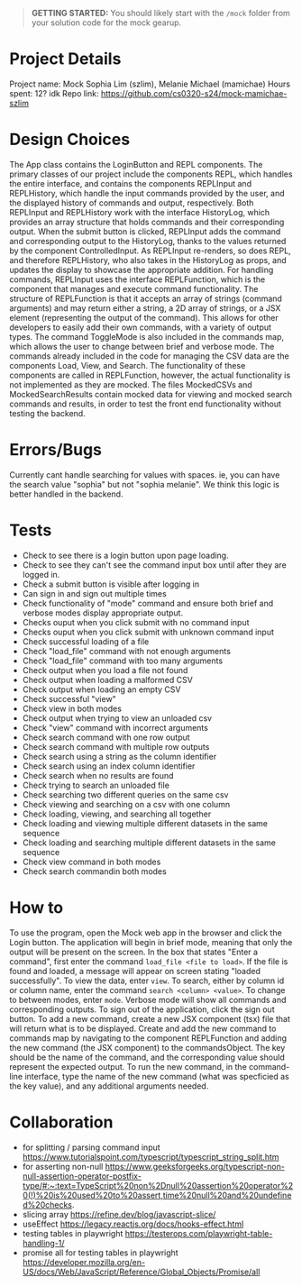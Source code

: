 > **GETTING STARTED:** You should likely start with the `/mock` folder from your solution code for the mock gearup.

# Project Details
Project name: Mock
Sophia Lim (szlim), Melanie Michael (mamichae)
Hours spent: 12? idk
Repo link: https://github.com/cs0320-s24/mock-mamichae-szlim

# Design Choices
The App class contains the LoginButton and REPL components. 
The primary classes of our project include the components REPL, which handles the entire interface, and contains the components REPLInput and REPLHistory, which handle the input commands provided by the user, and the displayed history of commands and output, respectively. 
Both REPLInput and REPLHistory work with the interface HistoryLog, which provides an array structure that holds commands and their corresponding output. When the submit button is clicked, REPLInput adds the command and corresponding output to the HistoryLog, thanks to the values returned by the component ControlledInput. As REPLInput re-renders, so does REPL, and therefore REPLHistory, who also takes in the HistoryLog as props, and updates the display to showcase the appropriate addition. 
For handling commands, REPLInput uses the interface REPLFunction, which is the component that manages and execute command functionality. The structure of REPLFunction is that it accepts an array of strings (command arguments) and may return either a string, a 2D array of strings, or a JSX element (representing the output of the command). This allows for other developers to easily add their own commands, with a variety of output types. The command ToggleMode is also included in the commands map, which allows the user to change between brief and verbose mode. 
The commands already included in the code for managing the CSV data are the components Load, View, and Search. The functionality of these components are called in REPLFunction, however, the actual functionality is not implemented as they are mocked. 
The files MockedCSVs and MockedSearchResults contain mocked data for viewing and mocked search commands and results, in order to test the front end functionality without testing the backend. 

# Errors/Bugs
Currently cant handle searching for values with spaces. ie, you can have the search value "sophia" but not "sophia melanie". We think this logic is better handled in the backend.

# Tests
- Check to see there is a login button upon page loading.
- Check to see they can't see the command input box until after they are logged in.
- Check a submit button is visible after logging in
- Can sign in and sign out multiple times
- Check functionality of "mode" command and ensure both brief and verbose modes display appropriate output.
- Checks ouput when you click submit with no command input
- Checks ouput when you click submit with unknown command input
- Check successful loading of a file
- Check "load_file" command with not enough arguments
- Check "load_file" command with too many arguments
- Check output when you load a file not found
- Check output when loading a malformed CSV
- Check output when loading an empty CSV
- Check successful "view" 
- Check view in both modes
- Check output when trying to view an unloaded csv
- Check "view" command with incorrect arguments
- Check search command with one row output
- Check search command with multiple row outputs
- Check search using a string as the column identifier
- Check search using an index column identifier
- Check search when no results are found
- Check trying to search an unloaded file
- Check searching two different queries on the same csv
- Check viewing and searching on a csv with one column
- Check loading, viewing, and searching all together
- Check loading and viewing multiple different datasets in the same sequence
- Check loading and searching multiple different datasets in the same sequence
- Check view command in both modes
- Check search commandin both modes



# How to
To use the program, open the Mock web app in the browser and click the Login button. The application will begin in brief mode, meaning that only the output will be present on the screen. In the box that states "Enter a command", first enter the command `load_file <file to load>`. If the file is found and loaded, a message will appear on screen stating "loaded successfully". To view the data, enter `view`. To search, either by column id or column name, enter the command `search <column> <value>`. To change to between modes, enter `mode`. Verbose mode will show all commands and corresponding outputs. To sign out of the application, click the sign out button. 
To add a new command, create a new JSX component (tsx) file that will return what is to be displayed. Create and add the new command to commands map by navigating to the component REPLFunction and adding the new command (the JSX component) to the commandsObject. The key should be the name of the command, and the corresponding value should represent the expected output. To run the new command, in the command-line interface, type the name of the new command (what was specficied as the key value), and any additional arguments needed. 

# Collaboration
- for splitting / parsing command input https://www.tutorialspoint.com/typescript/typescript_string_split.htm
- for asserting non-null https://www.geeksforgeeks.org/typescript-non-null-assertion-operator-postfix-type/#:~:text=TypeScript%20non%2Dnull%20assertion%20operator%20(!)%20is%20used%20to%20assert,time%20null%20and%20undefined%20checks.
- slicing array https://refine.dev/blog/javascript-slice/
- useEffect https://legacy.reactjs.org/docs/hooks-effect.html 
- testing tables in playwright https://testerops.com/playwright-table-handling-1/
- promise all for testing tables in playwright https://developer.mozilla.org/en-US/docs/Web/JavaScript/Reference/Global_Objects/Promise/all